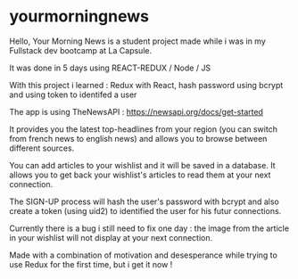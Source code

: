 # yourmorningnews

Hello, Your Morning News is a student project made while i was in my Fullstack dev bootcamp at La Capsule.

It was done in 5 days using REACT-REDUX / Node / JS

With this project i learned : Redux with React, hash password using bcrypt and using token to identifed a user

The app is using TheNewsAPI : https://newsapi.org/docs/get-started 

It provides you the latest top-headlines from your region (you can switch from french news to english news) and allows you to browse 
between different sources. 

You can add articles to your wishlist and it will be saved in a database. It allows you to get back your wishlist's articles to read 
them at your next connection.

The SIGN-UP process will hash the user's password with bcrypt and also create a token (using uid2) to identified the user for his futur connections.

Currently there is a bug i still need to fix one day : the image from the article in your wishlist will not display at your next connection.

Made with a combination of motivation and desesperance while trying to use Redux for the first time, but i get it now ! 
